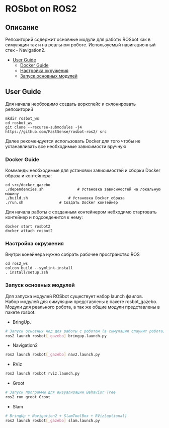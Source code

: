 # ROSbot on ROS2

## Описание
Репозиторий содержит основные модули для работы ROSbot как в симуляции так и на реальном роботе.
Используемый навигационный стек - Navigation2.

<!-- vim-markdown-toc GitLab -->

* [User Guide](#user-guide)
  * [Docker Guide](#docker-guide)
  * [Настройка окружения](#Настройка-окружения)
  * [Запуск основных модулей](#Запуск-основных-модулей)

<!-- vim-markdown-toc -->

## User Guide

Для начала необходимо создать воркспейс и склонировать репозиторий

```
mkdir rosbot_ws
cd rosbot_ws
git clone --recurse-submodules -j4 https://github.com/FastSense/rosbot-ros2/ src
```

Далее рекомендуется использовать Docker для того чтобы не устанавливать все необходимые зависимости вручную

### Docker Guide

Комманды необходимые для установки зависимостей и сборки Docker образа и контейнера:
```
cd src/docker_gazebo
./dependencies.sh		        # Установка зависимостей на локальную машину
./build.sh			        # Установка Docker образа 
./run.sh				# Создать Docker контейнер
```

Для начала работы с созданным контейнером небходимо стартовать контейнер и подсоеденится к нему:
```
docker start rosbot2 
docker attach rosbot2 
```

### Настройка окружения 

Внутри конейнера нужно собрать рабочее пространство ROS
```
cd ros2_ws
colcon build --symlink-install
. install/setup.zsh
```

### Запуск основных модулей

Для запуска модулей ROSbot существует набор launch фаилов.  
Набор модулей для симуляции представлены в пакете rosbot_gazebo. 
Модули для реального робота, а так же общие модули представлены в пакете rosbot.

- BringUp. 
```bash
# Запуск основных нод для работы с роботом (в симуляции спаунит робота)
ros2 launch rosbot[_gazebo] bringup.launch.py
```

- Navigation2
```bash
ros2 launch rosbot[_gazebo] nav2.launch.py
```

- RViz
```bash
ros2 launch rosbot rviz.launch.py
```

- Groot
```bash
# Запуск программы для визуализации Behavior Tree
ros2 run groot Groot
```

- Slam
```bash
# BringUp + Navigation2 + SlamToolBox + RViz[optional] 
ros2 launch rosbot[_gazebo] slam.launch.py
```

